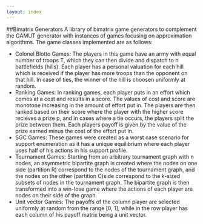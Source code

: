 ```yaml
---
layout: index
---
```

##Bimatrix Generators
A library of bimatrix game generators to complement the GAMUT generator with
instances of games focusing on approximation algorithms. The game classes
implemented are as follows:

- Colonel Blotto Games: The players in this game have an army with equal number
  of troops T, which they can then divide and dispatch to n battlefields (hills). Each
  player has a personal valuation for each hill which is received if the
  player has more troops than the opponent on that hill. In case of ties, the
  winner of the hill is choosen uniformly at random.
- Ranking Games: In ranking games, each player puts in an effort which comes at
  a cost and results in a score. The values of cost and score are monotone
  increasing in the amount of effort put in. The players are then ranked based
  on their score where the player with the higher score recieves a prize p, and
  in cases where a tie occurs, the players split the prize between them. Each
  players payoff is given by the value of the prize earned minus the cost of the
  effort put in.
- SGC Games: These games were created as a worst case scenario for support
  enumeration as it has a unique equilibrium where each player uses half of his
  actions in his support profile.
- Tournament Games: Starting from an arbitrary tournament graph with n nodes, an
  asymmetric bipartite graph is created where the nodes on one side (partition
  R) correspond to the nodes of the tournament graph, and the nodes on the other
  (partition C)side correspond to the k-sized subsets of nodes in the tournament 
  graph. The bipartite graph is then transformed into a win-lose game where the 
  actions of each player are nodes on their side of the graph.
- Unit vector Games: The payoffs of the column player are selected uniformly at
  random from the range [0, 1], while in the row player has each column of his
  payoff matrix being a unit vector.
